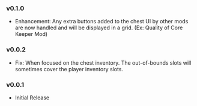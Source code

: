 ### v0.1.0
- Enhancement: Any extra buttons added to the chest UI by other mods are now handled and will be displayed in a grid. (Ex: Quality of Core Keeper Mod)

### v0.0.2
- Fix: When focused on the chest inventory. The out-of-bounds slots will sometimes cover the player inventory slots.

### v0.0.1
- Initial Release